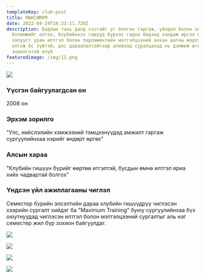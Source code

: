 ```yaml
---
templateKey: club-post
title: МАКСИМУМ
date: 2022-04-24T16:33:11.720Z
description: Бодлын тань далд хэсгийг үг болгон гаргаж, үйлдэл болон хөгжүүлэх
  боломжийг олгох, Клубийнхээ гишүүд бүрээс гадна бидэнд хандаж ирсэн бүх оютан
  залууст уран илтгэл болон парламентийн мэтгэлцээний анхан шатны мэдлэгийг
  олгож ёс зүйтэй, дэс дараалалтайгаар аливаад суралцахад нь дэмжиж өгөх
  зорилготой клуб
featuredimage: /img/11.png
---
```

![](/img/11.png)

### Үүсгэн байгуулагдсан он

2008 он

### Эрхэм зорилго

"Улс, нийслэлийн хэмжээний тэмцээнүүдэд амжилт гаргаж сургуулийнхаа нэрийг өндөрт өргөх"

### Алсын хараа

"Клубийн гишүүн бүрийг өөртөө итгэлтэй, бусдын өмнө илтгэл яриа хийх чадвартай болгох"

### Үндсэн үйл ажиллагааны чиглэл

Семестер бүрийн элсэлтийн дараа клубийн гишүүдрүү чиглэсэн хээрийн сургалт хийдэг ба "Maximum Training" буюу сургуулийнхаа бүх оюутнуудад чиглэсэн илтгэл болон мэтгэлцээний сургалтыг аль нэг семестер жил бүр зохион байгуулдаг. 

![](/img/максимум-сургуулийн-шилдэг-клуб.jpg)

![](/img/максимум-тэмцээний-бүрэлдэхүүн.jpg)

![](/img/максимум-5.jpg)

![](/img/максимум-4.jpg)